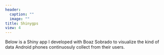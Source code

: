 ```yaml
---
header:
  caption: ""
  image: ""
title: Shinygps
view: 4
---
```


 Below is a Shiny app I developed with Boaz Sobrado to visualize the kind of data Android phones continuosuly collect from their users.
